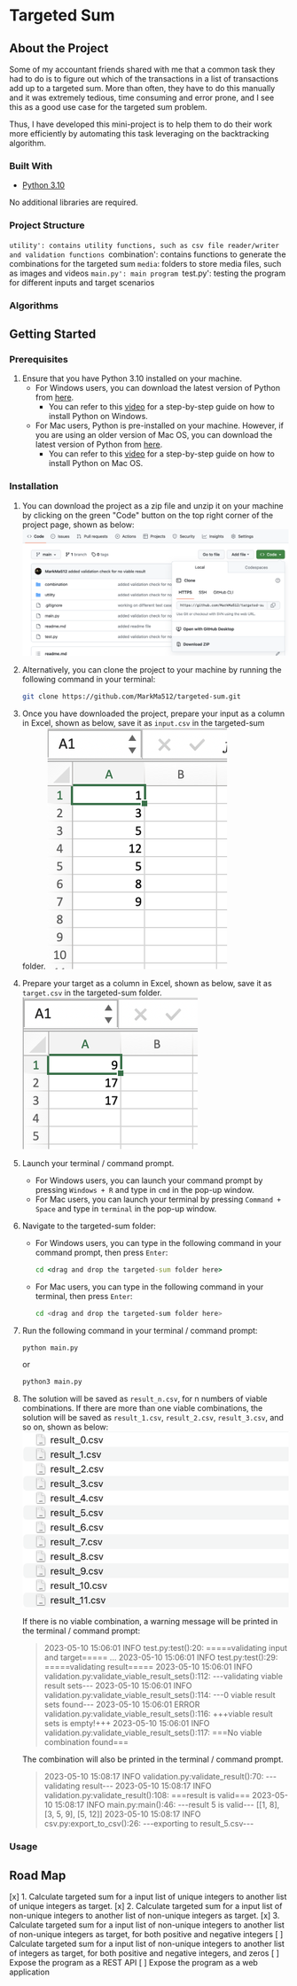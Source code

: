 # Targeted Sum

## About the Project
Some of my accountant friends shared with me that a common task they had to do is to figure out which of the transactions in a list of transactions add up to a targeted sum. More than often, they have to do this manually and it was extremely tedious, time consuming and error prone, and I see this as a good use case for the targeted sum problem. 

Thus, I have developed this mini-project is to help them to do their work more efficiently by automating this task leveraging on the backtracking algorithm.

### Built With

* [Python 3.10](https://www.python.org/)

No additional libraries are required.

### Project Structure

`utility': contains utility functions, such as csv file reader/writer and validation functions
`combination': contains functions to generate the combinations for the targeted sum
`media`: folders to store media files, such as images and videos
`main.py': main program
`test.py': testing the program for different inputs and target scenarios

### Algorithms 

## Getting Started 

### Prerequisites

1. Ensure that you have Python 3.10 installed on your machine. 
    - For Windows users, you can download the latest version of Python from [here](https://www.python.org/downloads/windows/).
        - You can refer to this [video](https://www.youtube.com/watch?v=0QibxSdnWW4) for a step-by-step guide on how to install Python on Windows. 
    - For Mac users, Python is pre-installed on your machine. However, if you are using an older version of Mac OS, you can download the latest version of Python from [here](https://www.python.org/downloads/mac-osx/).
        - You can refer to this [video](https://www.youtube.com/watch?v=NmB1AwF3G3k) for a step-by-step guide on how to install Python on Mac OS.

### Installation

1. You can download the project as a zip file and unzip it on your machine by clicking on the green "Code" button on the top right corner of the project page, shown as below:
    ![download](media/download.png)
2. Alternatively, you can clone the project to your machine by running the following command in your terminal:
    ```sh
    git clone https://github.com/MarkMa512/targeted-sum.git
    ```
3. Once you have downloaded the project, prepare your input as a column in Excel, shown as below, save it as `input.csv` in the targeted-sum folder. 
    ![input](media/input.png)

4. Prepare your target as a column in Excel, shown as below, save it as `target.csv` in the targeted-sum folder. 
    ![target](media/target.png)
5. Launch your terminal / command prompt. 
    - For Windows users, you can launch your command prompt by pressing `Windows + R` and type in `cmd` in the pop-up window.
    - For Mac users, you can launch your terminal by pressing `Command + Space` and type in `terminal` in the pop-up window.

6. Navigate to the targeted-sum folder: 
    - For Windows users, you can type in the following command in your command prompt, then press `Enter`:
        ```cmd
        cd <drag and drop the targeted-sum folder here>
        ```
    - For Mac users, you can type in the following command in your terminal, then press `Enter`:
        ```sh
        cd <drag and drop the targeted-sum folder here>
        ```

7. Run the following command in your terminal / command prompt:
    ```sh
    python main.py
    ```
    or 
    ```sh 
    python3 main.py
    ```
8. The solution will be saved as `result_n.csv`, for n numbers of viable combinations. If there are more than one viable combinations, the solution will be saved as `result_1.csv`, `result_2.csv`, `result_3.csv`, and so on, shown as below:
    ![result](media/result.png)

    If there is no viable combination, a warning message will be printed in the terminal / command prompt: 

    > 2023-05-10 15:06:01 INFO test.py:test():20: =====validating input and target=====
    > ...
    > 2023-05-10 15:06:01 INFO test.py:test():29: =====validating result=====
    > 2023-05-10 15:06:01 INFO validation.py:validate_viable_result_sets():112: ---validating viable result sets---
    > 2023-05-10 15:06:01 INFO validation.py:validate_viable_result_sets():114: ---0 viable result sets found---
    > 2023-05-10 15:06:01 ERROR validation.py:validate_viable_result_sets():116: +++viable result sets is empty!+++
    > 2023-05-10 15:06:01 INFO validation.py:validate_viable_result_sets():117: ===No viable combination found===
    
    The combination will also be printed in the terminal / command prompt. 
    > 2023-05-10 15:08:17 INFO validation.py:validate_result():70: ---validating result---
    > 2023-05-10 15:08:17 INFO validation.py:validate_result():108: ===result is valid===
    > 2023-05-10 15:08:17 INFO main.py:main():46: ---result 5 is valid---
    > [[1, 8], [3, 5, 9], [5, 12]]
    > 2023-05-10 15:08:17 INFO csv.py:export_to_csv():26: ---exporting to result_5.csv---

### Usage 

## Road Map

[x] 1. Calculate targeted sum for a input list of unique integers to another list of unique integers as target. 
[x] 2. Calculate targeted sum for a input list of non-unique integers to another list of non-unique integers as target. 
[x] 3. Calculate targeted sum for a input list of non-unique integers to another list of non-unique integers as target, for both positive and negative integers
[ ] Calculate targeted sum for a input list of non-unique integers to another list of integers as target, for both positive and negative integers, and zeros 
[ ] Expose the program as a REST API
[ ] Expose the program as a web application
